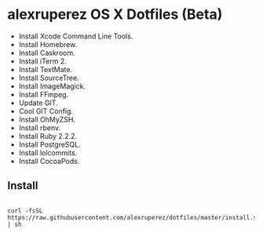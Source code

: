 # alexruperez OS X Dotfiles (Beta)

- Install Xcode Command Line Tools.
- Install Homebrew.
- Install Caskroom.
- Install iTerm 2.
- Install TextMate.
- Install SourceTree.
- Install ImageMagick.
- Install FFmpeg.
- Update GIT.
- Cool GIT Config.
- Install OhMyZSH.
- Install rbenv.
- Install Ruby 2.2.2.
- Install PostgreSQL.
- Install lolcommits.
- Install CocoaPods.

## Install

```shell

curl -fsSL https://raw.githubusercontent.com/alexruperez/dotfiles/master/install.sh | sh
```